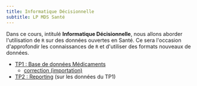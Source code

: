 ```yaml
---
title: Informatique Décisionnelle
subtitle: LP MDS Santé
---
```


Dans ce cours, intitulé **Informatique Décisionnelle**, nous allons aborder l'utilisation de `R` sur des données ouvertes en Santé. Ce sera l'occasion d'approfondir les connaissances de `R` et d'utiliser des formats nouveaux de données.

- [TP1 : Base de données Médicaments](info-dec-sante-tp1.html)
    - [correction (importation)](info-dec-sante-tp1-correction.html)
- [TP2 : Reporting](info-dec-sante-tp2.html) (sur les données du TP1)